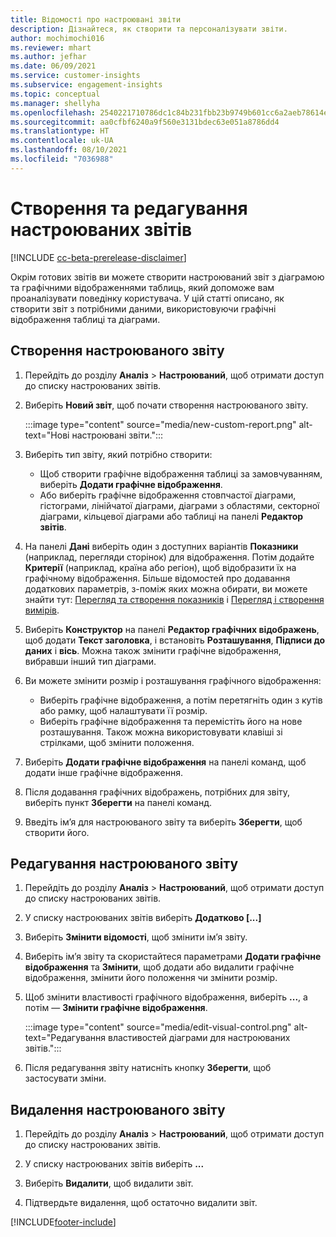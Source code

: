 ```yaml
---
title: Відомості про настроювані звіти
description: Дізнайтеся, як створити та персоналізувати звіти.
author: mochimochi016
ms.reviewer: mhart
ms.author: jefhar
ms.date: 06/09/2021
ms.service: customer-insights
ms.subservice: engagement-insights
ms.topic: conceptual
ms.manager: shellyha
ms.openlocfilehash: 2540221710786dc1c84b231fbb23b9749b601cc6a2aeb78614e16002302a80a9
ms.sourcegitcommit: aa0cfbf6240a9f560e3131bdec63e051a8786dd4
ms.translationtype: HT
ms.contentlocale: uk-UA
ms.lasthandoff: 08/10/2021
ms.locfileid: "7036988"
---
```

# <a name="create-and-edit-custom-reports"></a>Створення та редагування настроюваних звітів

[!INCLUDE [cc-beta-prerelease-disclaimer](includes/cc-beta-prerelease-disclaimer.md)]

Окрім готових звітів ви можете створити настроюваний звіт з діаграмою та графічними відображеннями таблиць, який допоможе вам проаналізувати поведінку користувача. У цій статті описано, як створити звіт з потрібними даними, використовуючи графічні відображення таблиці та діаграми. 

## <a name="create-a-custom-report"></a>Створення настроюваного звіту

1. Перейдіть до розділу **Аналіз** > **Настроюваний**, щоб отримати доступ до списку настроюваних звітів.

1. Виберіть **Новий звіт**, щоб почати створення настроюваного звіту.

   :::image type="content" source="media/new-custom-report.png" alt-text="Нові настроювані звіти.":::

1. Виберіть тип звіту, який потрібно створити:

    - Щоб створити графічне відображення таблиці за замовчуванням, виберіть **Додати графічне відображення**.
    - Або виберіть графічне відображення стовпчастої діаграми, гістограми, лінійчатої діаграми, діаграми з областями, секторної діаграми, кільцевої діаграми або таблиці на панелі **Редактор звітів**.

1. На панелі **Дані** виберіть один з доступних варіантів **Показники** (наприклад, перегляди сторінок) для відображення. Потім додайте **Критерії** (наприклад, країна або регіон), щоб відобразити їх на графічному відображення. Більше відомостей про додавання додаткових параметрів, з-поміж яких можна обирати, ви можете знайти тут: [Перегляд та створення показників](metrics.md) і [Перегляд і створення вимірів](dimensions.md).

1. Виберіть **Конструктор** на панелі **Редактор графічних відображень**, щоб додати **Текст заголовка**, і встановіть **Розташування**, **Підписи до даних** і **вісь**.  Можна також змінити графічне відображення, вибравши інший тип діаграми.

1. Ви можете змінити розмір і розташування графічного відображення:
   - Виберіть графічне відображення, а потім перетягніть один з кутів або рамку, щоб налаштувати її розмір.
   - Виберіть графічне відображення та перемістіть його на нове розташування. Також можна використовувати клавіші зі стрілками, щоб змінити положення.
1. Виберіть **Додати графічне відображення** на панелі команд, щоб додати інше графічне відображення.
1. Після додавання графічних відображень, потрібних для звіту, виберіть пункт **Зберегти** на панелі команд.

1. Введіть ім’я для настроюваного звіту та виберіть **Зберегти**, щоб створити його.
 
## <a name="edit-a-custom-report"></a>Редагування настроюваного звіту

1. Перейдіть до розділу **Аналіз** > **Настроюваний**, щоб отримати доступ до списку настроюваних звітів.

1. У списку настроюваних звітів виберіть **Додатково [...]** 

1. Виберіть **Змінити відомості**, щоб змінити ім’я звіту.

1. Виберіть ім’я звіту та скористайтеся параметрами **Додати графічне відображення** та **Змінити**, щоб додати або видалити графічне відображення, змінити його положення чи змінити розмір.

1. Щоб змінити властивості графічного відображення, виберіть **...**, а потім — **Змінити графічне відображення**.

   :::image type="content" source="media/edit-visual-control.png" alt-text="Редагування властивостей діаграми для настроюваних звітів.":::

1. Після редагування звіту натисніть кнопку **Зберегти**, щоб застосувати зміни. 

## <a name="delete-a-custom-report"></a>Видалення настроюваного звіту

1. Перейдіть до розділу **Аналіз** > **Настроюваний**, щоб отримати доступ до списку настроюваних звітів.

1. У списку настроюваних звітів виберіть **...**

1. Виберіть **Видалити**, щоб видалити звіт.

1. Підтвердьте видалення, щоб остаточно видалити звіт.

[!INCLUDE[footer-include](../includes/footer-banner.md)]

